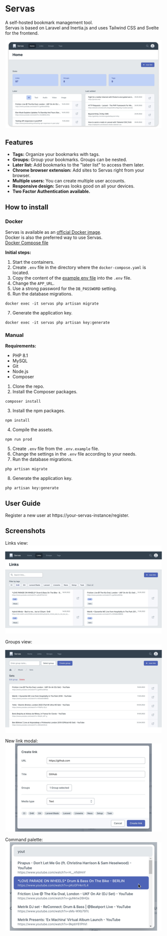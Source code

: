 # Servas

A self-hosted bookmark management tool.  
Servas is based on Laravel and Inertia.js and uses Tailwind CSS and Svelte for the frontend.

![](./docs/images/home.png "Home view")

## Features

- **Tags:** Organize your bookmarks with tags.
- **Groups:** Group your bookmarks. Groups can be nested.
- **Later list:** Add bookmarks to the "later list" to access them later.
- **Chrome browser extension:** Add sites to Servas right from your browser.
- **Multiple users:** You can create multiple user accounts.
- **Responsive design:** Servas looks good on all your devices.
- **Two Factor Authentication available.**

## How to install

### Docker

Servas is available as an [official Docker image](https://hub.docker.com/r/beromir/servas).  
Docker is also the preferred way to use Servas.  
[Docker Compose file](./docker/docker-compose.prod.yaml)

**Initial steps:**

1. Start the containers.
2. Create `.env` file in the directory where the `docker-compose.yaml` is located.
3. Copy the content of the [example env file](./docker/.env.prod.example) into the `.env` file.
4. Change the `APP_URL`.
5. Use a strong password for the `DB_PASSWORD` setting.
6. Run the database migrations.

```shell
docker exec -it servas php artisan migrate
```

7. Generate the application key.

```shell
docker exec -it servas php artisan key:generate
```

### Manual

**Requirements:**

- PHP 8.1
- MySQL
- Git
- Node.js
- Composer

1. Clone the repo.
2. Install the Composer packages.

```shell
composer install
```

3. Install the npm packages.

```shell
npm install
```

4. Compile the assets.

```shell
npm run prod
```

5. Create `.env` file from the `.env.example` file.
6. Change the settings in the `.env` file according to your needs.
7. Run the database migrations.

```shell
php artisan migrate
```

8. Generate the application key.

```shell
php artisan key:generate
```

## User Guide

Register a new user at https://your-servas-instance/register.

## Screenshots

Links view:
![](./docs/images/links.png "Links view")

Groups view:
![](./docs/images/groups.png "Groups view")

New link modal:
![](./docs/images/new-link.png "New link modal")

Command palette:
![](./docs/images/command-palette.png "Command palette")
